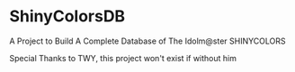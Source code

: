 # ShinyColorsDB

A Project to Build A Complete Database of The Idolm@ster SHINYCOLORS


Special Thanks to TWY, this project won't exist if without him
